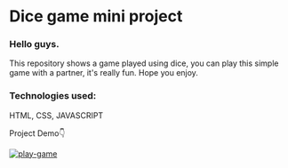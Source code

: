 # Dice game mini project
### Hello guys.

This repository shows a game played using dice, you can play this simple game with a partner, it's really fun.
Hope you enjoy.

### Technologies used: 
HTML, CSS, JAVASCRIPT

Project Demo👇

[![play-game](https://img.shields.io/badge/playgame-1DA1F2?style=for-the-badge&logo=twitter&logoColor=white)](https://samanezarini.github.io/Two-player-game/)
